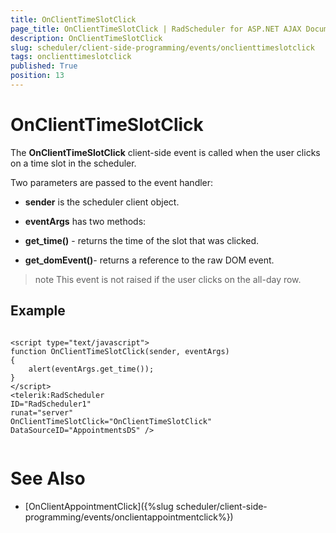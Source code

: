 ```yaml
---
title: OnClientTimeSlotClick
page_title: OnClientTimeSlotClick | RadScheduler for ASP.NET AJAX Documentation
description: OnClientTimeSlotClick
slug: scheduler/client-side-programming/events/onclienttimeslotclick
tags: onclienttimeslotclick
published: True
position: 13
---
```


# OnClientTimeSlotClick



The **OnClientTimeSlotClick** client-side event is called when the user clicks on a time slot in the scheduler.

Two parameters are passed to the event handler:

* **sender** is the scheduler client object.

* **eventArgs** has two methods:

* **get_time()** - returns the time of the slot that was clicked.

* **get_domEvent()**- returns a reference to the raw DOM event.

>note This event is not raised if the user clicks on the all-day row.
>


## Example

````ASPNET
	
<script type="text/javascript">   
function OnClientTimeSlotClick(sender, eventArgs)
{
	alert(eventArgs.get_time());
}
</script>
<telerik:RadScheduler
ID="RadScheduler1"
runat="server"  
OnClientTimeSlotClick="OnClientTimeSlotClick"
DataSourceID="AppointmentsDS" />
	
````



# See Also

 * [OnClientAppointmentClick]({%slug scheduler/client-side-programming/events/onclientappointmentclick%})
